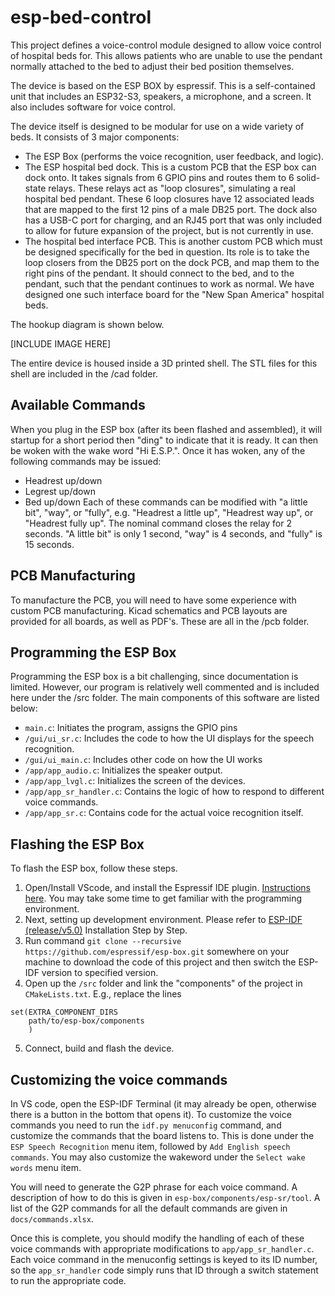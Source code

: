 # esp-bed-control

This project defines a voice-control module designed to allow voice control of hospital beds for. This allows patients who are unable to use the pendant normally attached to the bed to adjust their bed position themselves.

The device is based on the ESP BOX by espressif. This is a self-contained unit that includes an ESP32-S3, speakers, a microphone, and a screen. It also includes software for voice control.

The device itself is designed to be modular for use on a wide variety of beds. It consists of 3 major components:
  - The ESP Box (performs the voice recognition, user feedback, and logic).
  - The ESP hospital bed dock. This is a custom PCB that the ESP box can dock onto. It takes signals from 6 GPIO pins and routes them to 6 solid-state relays. These relays act as "loop closures", simulating a real hospital bed pendant. These 6 loop closures have 12 associated leads that are mapped to the first 12 pins of a male DB25 port. The dock also has a USB-C port for charging, and an RJ45 port that was only included to allow for future expansion of the project, but is not currently in use.
  - The hospital bed interface PCB. This is another custom PCB which must be designed specifically for the bed in question. Its role is to take the loop closers from the DB25 port on the dock PCB, and map them to the right pins of the pendant. It should connect to the bed, and to the pendant, such that the pendant continues to work as normal. We have designed one such interface board for the "New Span America" hospital beds. 

The hookup diagram is shown below.

[INCLUDE IMAGE HERE]

The entire device is housed inside a 3D printed shell. The STL files for this shell are included in the /cad folder.

## Available Commands

When you plug in the ESP box (after its been flashed and assembled), it will startup for a short period then "ding" to indicate that it is ready. It can then be woken with the wake word "Hi E.S.P.". Once it has woken, any of the following commands may be issued:
- Headrest up/down
- Legrest up/down
- Bed up/down
Each of these commands can be modified with "a little bit", "way", or "fully", e.g. "Headrest a little up", "Headrest way up", or "Headrest fully up". The nominal command closes the relay for 2 seconds. "A little bit" is only 1 second, "way" is 4 seconds, and "fully" is 15 seconds.

## PCB Manufacturing

To manufacture the PCB, you will need to have some experience with custom PCB manufacturing. Kicad schematics and PCB layouts are provided for all boards, as well as PDF's. These are all in the /pcb folder.

## Programming the ESP Box

Programming the ESP box is a bit challenging, since documentation is limited. However, our program is relatively well commented and is included here under the /src folder. The main components of this software are listed below:
  - ``main.c``: Initiates the program, assigns the GPIO pins
  - ``/gui/ui_sr.c``: Includes the code to how the UI displays for the speech recognition.
  - ``/gui/ui_main.c``: Includes other code on how the UI works
  - ``/app/app_audio.c``: Initializes the speaker output.
  - ``/app/app_lvgl.c``: Initializes the screen of the devices.
  - ``/app/app_sr_handler.c``: Contains the logic of how to respond to different voice commands.
  - ``/app/app_sr.c``: Contains code for the actual voice recognition itself.

## Flashing the ESP Box

To flash the ESP box, follow these steps.
1. Open/Install VScode, and install the Espressif IDE plugin. [Instructions here](https://docs.espressif.com/projects/esp-idf/en/latest/esp32/get-started/index.html). You may take some time to get familiar with the programming environment.
2. Next, setting up development environment. Please refer to [ESP-IDF (release/v5.0)](https://docs.espressif.com/projects/esp-idf/en/release-v4.4/esp32s3/get-started/index.html#installation-step-by-step) Installation Step by Step.
3. Run command ``git clone --recursive https://github.com/espressif/esp-box.git`` somewhere on your machine to download the code of this project and then switch the ESP-IDF version to specified version.
4. Open up the ``/src`` folder and link the "components" of the project in ``CMakeLists.txt``. E.g., replace the lines
  ```
  set(EXTRA_COMPONENT_DIRS
      path/to/esp-box/components
      )
  ```
5. Connect, build and flash the device.

## Customizing the voice commands

In VS code, open the ESP-IDF Terminal (it may already be open, otherwise there is a button in the bottom that opens it). To customize the voice commands you need to run the ``idf.py menuconfig`` command, and customize the commands that the board listens to.  This is done under the ``ESP Speech Recognition`` menu item, followed by ``Add English speech commands``. You may also customize the wakeword under the ``Select wake words`` menu item.

You will need to generate the G2P phrase for each voice command. A description of how to do this is given in ``esp-box/components/esp-sr/tool``. A list of the G2P commands for all the default commands are given in ``docs/commands.xlsx``.

Once this is complete, you should modify the handling of each of these voice commands with appropriate modifications to ``app/app_sr_handler.c``. Each voice command in the menuconfig settings is keyed to its ID number, so the ``app_sr_handler`` code simply runs that ID through a switch statement to run the appropriate code.

